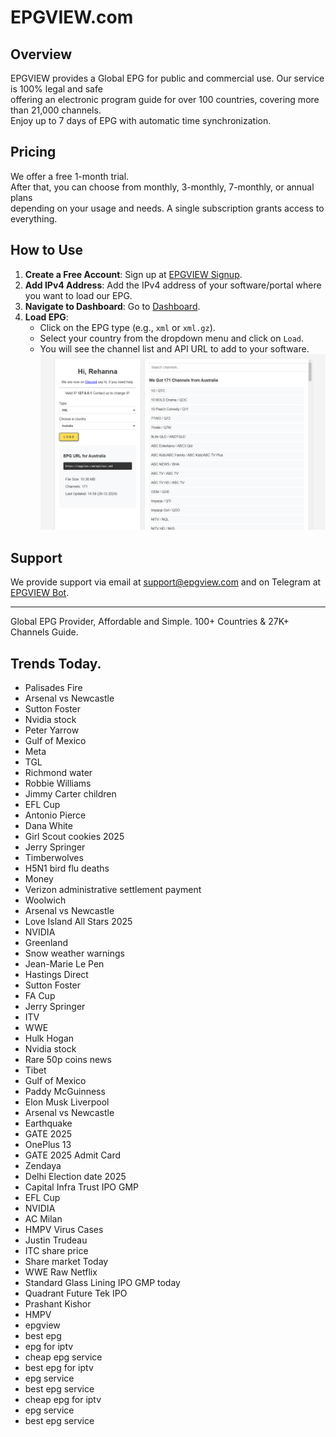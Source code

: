 # EPGVIEW.com



## Overview
EPGVIEW provides a Global EPG for public and commercial use. Our service is 100% legal and safe\
offering an electronic program guide for over 100 countries, covering more than 21,000 channels.\
Enjoy up to 7 days of EPG with automatic time synchronization.

## Pricing
We offer a free 1-month trial. \
After that, you can choose from monthly, 3-monthly, 7-monthly, or annual plans \
depending on your usage and needs. A single subscription grants access to everything.

## How to Use
1. **Create a Free Account**: Sign up at [EPGVIEW Signup](https://epgview.com/signup.php).
2. **Add IPv4 Address**: Add the IPv4 address of your software/portal where you want to load our EPG.
3. **Navigate to Dashboard**: Go to [Dashboard](https://epgview.com/dashboard.php).
4. **Load EPG**:
   - Click on the EPG type (e.g., `xml` or `xml.gz`).
   - Select your country from the dropdown menu and click on `Load`.
   - You will see the channel list and API URL to add to your software.
![EPGVIEW](img/dashboard.png)
## Support
We provide support via email at [support@epgview.com](mailto:support@epgview.com) and on Telegram at [EPGVIEW Bot](https://t.me/epgview_bot).

---

Global EPG Provider, Affordable and Simple. 100+ Countries & 27K+ Channels Guide.

## Trends Today.

- Palisades Fire
- Arsenal vs Newcastle
- Sutton Foster
- Nvidia stock
- Peter Yarrow
- Gulf of Mexico
- Meta
- TGL
- Richmond water
- Robbie Williams
- Jimmy Carter children
- EFL Cup
- Antonio Pierce
- Dana White
- Girl Scout cookies 2025
- Jerry Springer
- Timberwolves
- H5N1 bird flu deaths
- Money
- Verizon administrative settlement payment
- Woolwich
- Arsenal vs Newcastle
- Love Island All Stars 2025
- NVIDIA
- Greenland
- Snow weather warnings
- Jean-Marie Le Pen
- Hastings Direct
- Sutton Foster
- FA Cup
- Jerry Springer
- ITV
- WWE
- Hulk Hogan
- Nvidia stock
- Rare 50p coins news
- Tibet
- Gulf of Mexico
- Paddy McGuinness
- Elon Musk Liverpool
- Arsenal vs Newcastle
- Earthquake
- GATE 2025
- OnePlus 13
- GATE 2025 Admit Card
- Zendaya
- Delhi Election date 2025
- Capital Infra Trust IPO GMP
- EFL Cup
- NVIDIA
- AC Milan
- HMPV Virus Cases
- Justin Trudeau
- ITC share price
- Share market Today
- WWE Raw Netflix
- Standard Glass Lining IPO GMP today
- Quadrant Future Tek IPO
- Prashant Kishor
- HMPV
- epgview
- best epg
- epg for iptv
- cheap epg service
- best epg for iptv
- epg service
- best epg service
- cheap epg for iptv
- epg service
- best epg service
